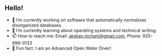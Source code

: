 ## Hello!
- 🔭 I’m currently working on software that automatically normalizes disorganized databases.
- 🌱 I’m currently learning about operating systems and technical writing.
- 📫 How to reach me: Email: akshay.nichani@gmail.com, Phone: 925-999-0133
- 🤿 Fun fact: I am an Advanced Open Water Diver!
